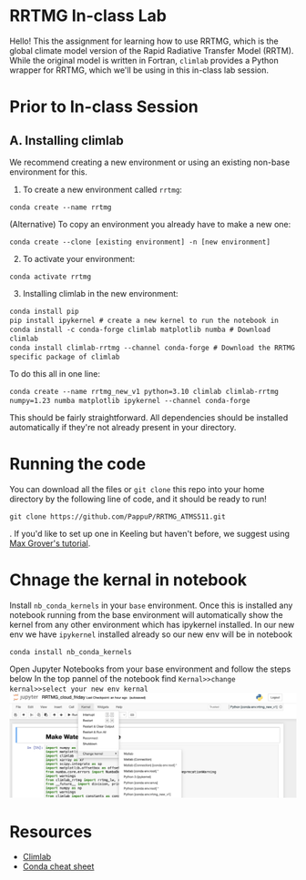 # RRTMG In-class Lab 

Hello! This the assignment for learning how to use RRTMG, which is the global climate model version of 
the Rapid Radiative Transfer Model (RRTM). While the original model is written in Fortran, `climlab` provides a 
Python wrapper for RRTMG, which we'll be using in this in-class lab session. 

# Prior to In-class Session
## A. Installing climlab

We recommend creating a new environment or using an existing non-base environment for this. 

1. To create a new environment called `rrtmg`:
```
conda create --name rrtmg
```

(Alternative) To copy an environment you already have to make a new one: 
```
conda create --clone [existing environment] -n [new environment] 
```

2. To activate your environment:
```
conda activate rrtmg
```

3. Installing climlab in the new environment:
```
conda install pip 
pip install ipykernel # create a new kernel to run the notebook in 
conda install -c conda-forge climlab matplotlib numba # Download climlab
conda install climlab-rrtmg --channel conda-forge # Download the RRTMG specific package of climlab
```

To do this all in one line:
```
conda create --name rrtmg_new_v1 python=3.10 climlab climlab-rrtmg numpy=1.23 numba matplotlib ipykernel --channel conda-forge
```

This should be fairly straightforward. All dependencies should be installed automatically if they're not already present in your directory.

# Running the code

You can download all the files or ``git clone`` this repo into your home directory by the following line of code, and it should be ready to run!
```
git clone https://github.com/PappuP/RRTMG_ATMS511.git
```

. If you'd like to set up one in Keeling but haven't before, we suggest using [Max Grover's tutorial](https://github.com/mgrover1/keeling-crash-course).

# Chnage the kernal in notebook
Install ``nb_conda_kernels`` in your ``base`` environment. Once this is installed any notebook running from the base environment will automatically show the kernel from any other environment which has ipykernel installed. In our new env we have ``ipykernel`` installed already so our new env will be in notebook
```
conda install nb_conda_kernels
```
Open Jupyter Notebooks from your base environment and follow the steps below
In the top pannel of the notebook find ``Kernal>>change kernal>>select your new env kernal``
<img src="Supplementary/kernal.png" alt="Chnage the kernal in notebook" title="Chnage the kernal in notebook">
# Resources
- [Climlab](https://climlab.readthedocs.io/en/latest/)
- [Conda cheat sheet](https://docs.conda.io/projects/conda/en/4.6.0/_downloads/52a95608c49671267e40c689e0bc00ca/conda-cheatsheet.pdf)
